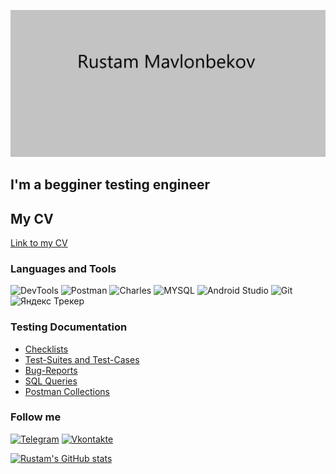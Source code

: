 [![Header](https://github.com/Rustma/Rustma/blob/main/assets/Header.png)]()

## I'm a begginer testing engineer

## My CV 

[Link to my CV](https://drive.google.com/file/d/1kp9lVrJJCTGCVE-QQjbty82XiIJ9-qOa/view?usp=sharing)

### Languages and Tools
![DevTools](https://img.shields.io/badge/-DevTools-090909?style=for-the-badge&logo=appveyor)
![Postman](https://img.shields.io/badge/-Postman-090909?style=for-the-badge&logo=postman)
![Charles](https://img.shields.io/badge/-Charles-090909?style=for-the-badge&logo=appveyor&logoColor=green)
![MYSQL](https://img.shields.io/badge/-MySQL-090909?style=for-the-badge&logo=appveyor&logoColor=pink)
![Android Studio](https://img.shields.io/badge/-AndroidStudio-090909?style=for-the-badge&logo=androidstudio)
![Git](https://img.shields.io/badge/-Git-090909?style=for-the-badge&logo=git)
![Яндекс Трекер](https://img.shields.io/badge/-ЯндексТрекер-090909?style=for-the-badge&logo=appveyor&logoColor=red)

### Testing Documentation

- [Checklists](https://github.com/Rustma/checklists.git)
- [Test-Suites and Test-Cases](https://github.com/Rustma/test-cases.git)
- [Bug-Reports](https://github.com/Rustma/bug-reports.git)
- [SQL Queries](https://github.com/Rustma/SQL-Queries.git)
- [Postman Collections](https://github.com/Rustma/Postman.git)

### Follow me
[![Telegram](https://img.shields.io/badge/-Telegram-090909?style=for-the-badge&logo=telegram)](https://t.me/Rustam_mavl)
[![Vkontakte](https://img.shields.io/badge/-Vkontakte-090909?style=for-the-badge&logo=Vk&logoColor=blue)](https://vk.com/r.u.stam)


[![Rustam's GitHub stats](https://github-readme-stats.vercel.app/api?username=Rustma&show_icons=true&theme=tokyonight)](https://github.com/anuraghazra/github-readme-stats)


